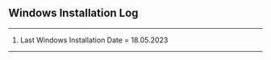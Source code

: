 ## Windows Installation Log


----------------------
1. Last Windows Installation Date = 18.05.2023

----------------------